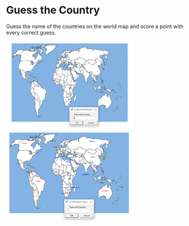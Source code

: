# Guess the Country
  <p> Guess the name of the countries on the world map and score a point with every correct guess.</p>
  <img src='Guess the Countries/blank.png' width='350'>
  <img src="Guess the Countries/guessed_countries.png" width='350'>
